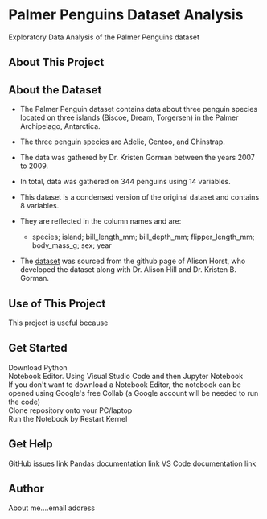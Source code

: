 # Palmer Penguins Dataset Analysis 
Exploratory Data Analysis of the Palmer Penguins dataset

## About This Project


 
## About the Dataset
- The Palmer Penguin dataset contains data about three penguin species located on three islands (Biscoe, Dream, Torgersen) in the Palmer Archipelago, Antarctica. 
- The three penguin species are Adelie, Gentoo, and Chinstrap. 
- The data was gathered by Dr. Kristen Gorman between the years 2007 to 2009.   

- In total, data was gathered on 344 penguins using 14 variables. 
- This dataset is a condensed version of the original dataset and contains 8 variables. 
- They are reflected in the column names and are:
    - species; island; bill_length_mm; bill_depth_mm; flipper_length_mm; body_mass_g; sex; year   

- The [dataset](https://github.com/allisonhorst/palmerpenguins/blob/main/inst/extdata/penguins.csv) was sourced from the github page of Alison Horst, who developed the dataset along with Dr. Alison Hill and Dr. Kristen B. Gorman.

## Use of This Project   
This project is useful because

## Get Started
Download Python   
Notebook Editor. Using Visual Studio Code and then Jupyter Notebook   
    If you don't want to download a Notebook Editor, the notebook can be opened using Google's free Collab (a Google account will be needed to run the code)   
Clone repository onto your PC/laptop   
Run the Notebook by Restart Kernel

## Get Help   
GitHub issues link
Pandas documentation link
VS Code documentation link

## Author   
About me....email address



